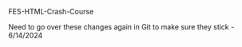 FES-HTML-Crash-Course

Need to go over these changes again in Git to make sure they stick - 6/14/2024
